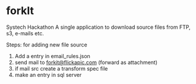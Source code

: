 # forkIt
Systech Hackathon
A single application to download source files from FTP, s3, e-mails etc.

Steps: for adding new file source

1. Add a entry in email_rules.json
2. send mail to forkit@flickapic.com (forward as attachment)
3. if mail src create a transform spec file
4. make an entry in sql server
